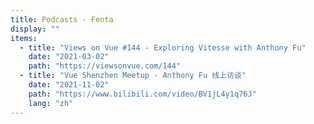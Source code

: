 ```yaml
---
title: Podcasts - Fenta
display: ""
items:
  - title: "Views on Vue #144 - Exploring Vitesse with Anthony Fu"
    date: "2021-03-02"
    path: "https://viewsonvue.com/144"
  - title: "Vue Shenzhen Meetup - Anthony Fu 线上访谈"
    date: "2021-11-02"
    path: "https://www.bilibili.com/video/BV1jL4y1q76J"
    lang: "zh"
---
```


<SubNav/>

<ClientOnly>
  <Plum/>
</ClientOnly>

<ListPosts :posts="frontmatter.items.reverse()" />
